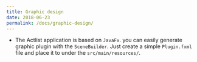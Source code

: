 ```yaml
---
title: Graphic design
date: 2018-06-23
permalink: /docs/graphic-design/
---
```


* The Actlist application is based on `JavaFx`. you can easily generate graphic plugin with the `SceneBuilder`. Just create a simple `Plugin.fxml` file and place it to under the `src/main/resources/`.